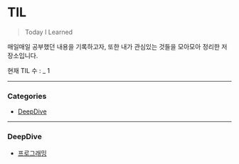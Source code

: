 # TIL

> Today I Learned

매일매일 공부했던 내용을 기록하고자, 또한 내가 관심있는 것들을 모아모아 정리한 저장소입니다.

현재 TIL 수 : _ 1

---
### Categories
* [DeepDive](#deepdive)

---

### DeepDive
- [프로그래밍](Deep-dive/1장-프로그래밍/1-프로그래밍.md)